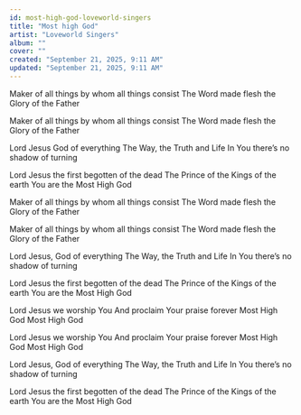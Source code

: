 ```yaml
---
id: most-high-god-loveworld-singers
title: "Most high God"
artist: "Loveworld Singers"
album: ""
cover: ""
created: "September 21, 2025, 9:11 AM"
updated: "September 21, 2025, 9:11 AM"
---
```


Maker of all things by whom all things consist
The Word made flesh the Glory of the Father

Maker of all things by whom all things consist
The Word made flesh the Glory of the Father

Lord Jesus God of everything
The Way, the Truth and Life
In You there’s no shadow of turning

Lord Jesus the first begotten of the dead
The Prince of the Kings of the earth
You are the Most High God

Maker of all things by whom all things consist
The Word made flesh the Glory of the Father

Maker of all things by whom all things consist
The Word made flesh the Glory of the Father

Lord Jesus, God of everything
The Way, the Truth and Life
In You there’s no shadow of turning

Lord Jesus the first begotten of the dead
The Prince of the Kings of the earth
You are the Most High God

Lord Jesus we worship You
And proclaim Your praise forever
Most High God Most High God

Lord Jesus we worship You
And proclaim Your praise forever
Most High God Most High God

Lord Jesus, God of everything
The Way, the Truth and Life
In You there’s no shadow of turning

Lord Jesus the first begotten of the dead
The Prince of the Kings of the earth
You are the Most High God

